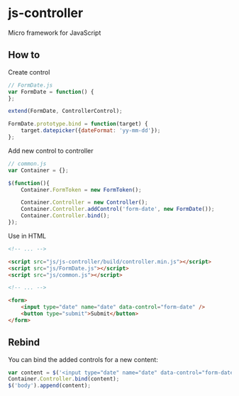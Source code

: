 # js-controller
Micro framework for JavaScript

## How to

Create control
```js
// FormDate.js
var FormDate = function() {
};

extend(FormDate, ControllerControl);

FormDate.prototype.bind = function(target) {
    target.datepicker({dateFormat: 'yy-mm-dd'});
};
```

Add new control to controller

```js
// common.js
var Container = {};

$(function(){
    Container.FormToken = new FormToken();

    Container.Controller = new Controller();
    Container.Controller.addControl('form-date', new FormDate());
    Container.Controller.bind();
});
```

Use in HTML

```html
<!-- ... -->

<script src="js/js-controller/build/controller.min.js"></script>
<script src="js/FormDate.js"></script>
<script src="js/common.js"></script>

<!-- ... -->

<form>
    <input type="date" name="date" data-control="form-date" />
    <button type="submit">Submit</button>
</form>
```

## Rebind

You can bind the added controls for a new content:

```js
var content = $('<input type="date" name="date" data-control="form-date" />');
Container.Controller.bind(content);
$('body').append(content);
```
